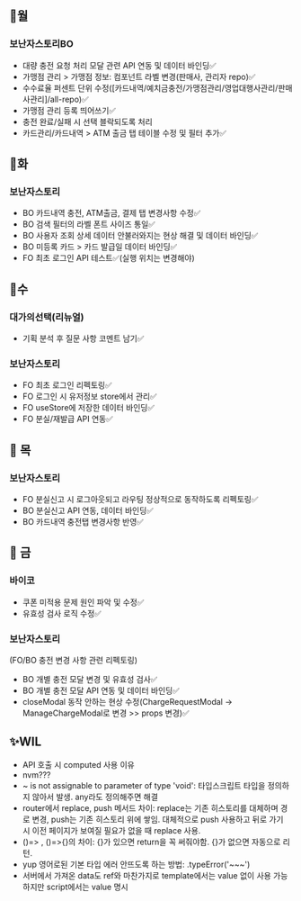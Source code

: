 ## 📌월

### 보난자스토리BO

- 대량 충전 요청 처리 모달 관련 API 연동 및 데이터 바인딩✅
- 가맹점 관리 > 가맹점 정보: 컴포넌트 라벨 변경(판매사, 관리자 repo)✅
- 수수료율 퍼센트 단위 수정([카드내역/예치금충전/가맹점관리/영업대행사관리/판매사관리]/all-repo)✅
- 가맹점 관리 등록 띄어쓰기✅
- 충전 완료/실패 시 선택 블락되도록 처리
- 카드관리/카드내역 > ATM 출금 탭 테이블 수정 및 필터 추가✅

## 📌화

### 보난자스토리

- BO 카드내역 충전, ATM출금, 결제 탭 변경사항 수정✅
- BO 검색 필터의 라벨 폰트 사이즈 통일✅
- BO 사용자 조회 상세 데이터 안불러와지는 현상 해결 및 데이터 바인딩✅
- BO 미등록 카드 > 카드 발급일 데이터 바인딩✅
- FO 최초 로그인 API 테스트✅(실행 위치는 변경해야)

## 📌수

### 대가의선택(리뉴얼)

- 기획 분석 후 질문 사항 코멘트 남기✅

### 보난자스토리

- FO 최초 로그인 리펙토링✅
- FO 로그인 시 유저정보 store에서 관리✅
- FO useStore에 저장한 데이터 바인딩✅
- FO 분실/재발급 API 연동✅

## 📌 목

### 보난자스토리

- FO 분실신고 시 로그아웃되고 라우팅 정상적으로 동작하도록 리펙토링✅
- BO 분실신고 API 연동, 데이터 바인딩✅
- BO 카드내역 충전탭 변경사항 반영✅

## 📌 금

### 바이코

- 쿠폰 미적용 문제 원인 파악 및 수정✅
- 유효성 검사 로직 수정✅

### 보난자스토리

(FO/BO 충전 변경 사항 관련 리펙토링)

- BO 개별 충전 모달 변경 및 유효성 검사✅
- BO 개별 충전 모달 API 연동 및 데이터 바인딩✅
- closeModal 동작 안하는 현상 수정(ChargeRequestModal -> ManageChargeModal로 변경 >> props 변경)✅

## ✨WIL

- API 호출 시 computed 사용 이유
- nvm???
- ~ is not assignable to parameter of type 'void': 타입스크립트 타입을 정의하지 않아서 발생. any라도 정의해주면 해결
- router에서 replace, push 메서드 차이: replace는 기존 히스토리를 대체하며 경로 변경, push는 기존 히스토리 위에 쌓임. 대체적으로 push 사용하고 뒤로 가기 시 이전 페이지가 보여질 필요가 없을 때 replace 사용.
- ()=> , ()=>{}의 차이: {}가 있으면 return을 꼭 써줘야함. {}가 없으면 자동으로 리턴.
- yup 영어로된 기본 타입 에러 안뜨도록 하는 방법: .typeError('~~~')
- 서버에서 가져온 data도 ref와 마찬가지로 template에서는 value 없이 사용 가능하지만 script에서는 value 명시
